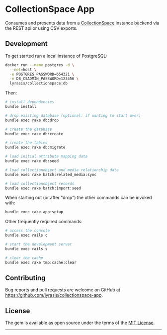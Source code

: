 CollectionSpace App
===

Consumes and presents data from a [CollectionSpace](http://www.collectionspace.org/) instance backend via the REST api or using CSV exports.

Development
---

To get started run a local instance of PostgreSQL:

```bash
docker run --name postgres -d \
  --net=host \
  -e POSTGRES_PASSWORD=654321 \
  -e DB_CSADMIN_PASSWORD=123456 \
  lyrasis/collectionspace:db
```

Then:

```bash
# install dependencies
bundle install

# drop existing database (optional: if wanting to start over)
bundle exec rake db:drop

# create the database
bundle exec rake db:create

# create the tables
bundle exec rake db:migrate

# load initial attribute mapping data
bundle exec rake db:seed

# load collectionobject and media relationship data
bundle exec rake batch:related_media:sync

# load collectionobject records
bundle exec rake batch:import:seed
```

When starting out (or after "drop") the other commands can be invoked with:

```bash
bundle exec rake app:setup
```

Other frequently required commands:

```bash
# access the console
bundle exec rails c

# start the development server
bundle exec rails s

# clear the cache
bundle exec rake tmp:cache:clear
```

Contributing
---

Bug reports and pull requests are welcome on GitHub at https://github.com/lyrasis/collectionspace-app.

License
---

The gem is available as open source under the terms of the [MIT License](http://opensource.org/licenses/MIT).

---